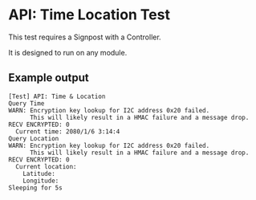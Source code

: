 API: Time Location Test
===============

This test requires a Signpost with a Controller.

It is designed to run on any module.


Example output
--------------

```
[Test] API: Time & Location
Query Time
WARN: Encryption key lookup for I2C address 0x20 failed.
      This will likely result in a HMAC failure and a message drop.
RECV ENCRYPTED: 0
  Current time: 2080/1/6 3:14:4
Query Location
WARN: Encryption key lookup for I2C address 0x20 failed.
      This will likely result in a HMAC failure and a message drop.
RECV ENCRYPTED: 0
  Current location:
    Latitude:
    Longitude:
Sleeping for 5s
```
